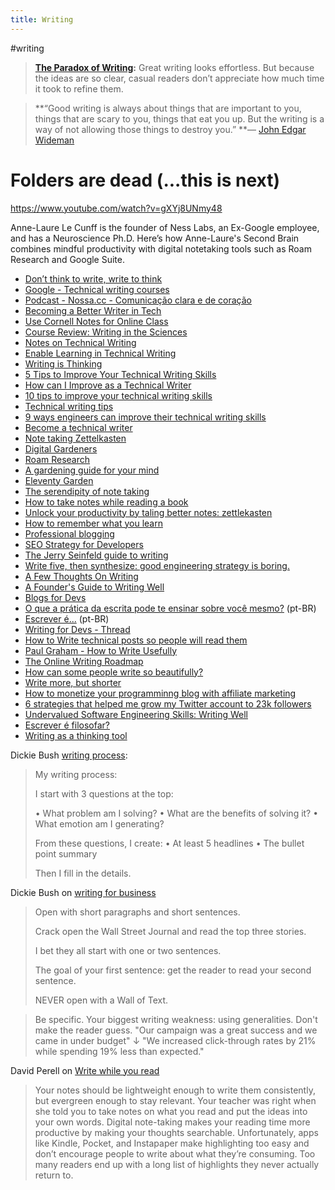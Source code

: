 ```yaml
---
title: Writing
---
```


 #writing

> **[The Paradox of Writing](https://perell.com/note/the-paradoxes-of-modern-life/):** Great writing looks  effortless. But because the ideas are so clear, casual readers don’t  appreciate how much time it took to refine them.

> **“Good writing is always about things that are important to you,  things that are scary to you, things that eat you up. But the writing is a way of not allowing those things to destroy you.”
> **— [John Edgar Wideman](https://click.fourhourmail.com/p9u0l6v9mlh9hvloprir/p8heh9h9rxkzoouq/aHR0cHM6Ly9lbi53aWtpcGVkaWEub3JnL3dpa2kvSm9obl9FZGdhcl9XaWRlbWFu)





# Folders are dead (...this is next)

https://www.youtube.com/watch?v=gXYj8UNmy48

Anne-Laure Le Cunff is the founder of Ness Labs, an Ex-Google employee, and has a Neuroscience Ph.D. Here’s how Anne-Laure's Second Brain combines mindful productivity with digital notetaking tools such as Roam Research and Google Suite.



- [Don’t think to write, write to think](https://herbertlui.net/dont-think-to-write-write-to-think/)
- [Google - Technical writing courses](https://developers.google.com/tech-writing/overview)
- [Podcast - Nossa.cc - Comunicação clara e de coração](https://podcasts.google.com/feed/aHR0cHM6Ly9hbmNob3IuZm0vcy82ZGMwMzFjOC9wb2RjYXN0L3Jzcw/episode/NjY4MjAzNmQtODk1Yi00OGNhLTkyZmUtMzk2YWU4YWZkMTll?ep=14)
- [Becoming a Better Writer in Tech](https://blog.pragmaticengineer.com/becoming-a-better-writer-in-tech/)
- [Use Cornell Notes for Online Class](https://mkaz.blog/misc/use-cornell-notes-for-online-class/)
- [Course Review: Writing in the Sciences](https://mkaz.blog/misc/course-review-writing-in-the-sciences/)
- [Notes on Technical Writing](https://mkaz.blog/misc/notes-on-technical-writing/)
- [Enable Learning in Technical Writing](https://mkaz.blog/misc/enable-learning-in-technical-writing/)
- [Writing is Thinking](https://alistapart.com/article/writing-is-thinking/)
- [5 Tips to Improve Your Technical Writing Skills](https://community.articulate.com/articles/5-tips-to-improve-your-technical-writing-skills)
- [How can I Improve as a Technical Writer](https://medium.com/technical-writing-is-easy/how-can-i-improve-as-a-technical-writer-999810e7b8fc)
- [10 tips to improve your technical writing skills](https://alltogether.swe.org/2019/10/10-tips-to-improve-your-technical-writing-skills/)
- [Technical writing tips](https://thebestschools.org/magazine/technical-writing-tips/)
- [9 ways engineers can improve their technical writing skills](https://interestingengineering.com/9-ways-engineers-can-improve-their-technical-writing-skills)
- [Become a technical writer](https://www.instructionalsolutions.com/blog/become-a-technical-writer)
- [Note taking Zettelkasten](https://eugeneyan.com/writing/note-taking-zettelkasten/)
- [Digital Gardeners](https://nesslabs.com/digital-gardeners)
- [Roam Research](https://nesslabs.com/roam-research)
- [A gardening guide for your mind](https://www.mentalnodes.com/a-gardening-guide-for-your-mind)
- [Eleventy Garden](https://github.com/binyamin/eleventy-garden)
- [The serendipity of note taking](https://www.perell.com/tweetstorms/the-serendipity-of-note-taking)
- [How to take notes while reading a book](https://nesslabs.com/how-to-take-notes-while-reading-a-book)
- [Unlock your productivity by taling better notes: zettlekasten](https://pragmaticlead.com/posts/unlock-your-productivity-by-taling-better-notes-zettlekasten)
- [How to remember what you learn](https://vasilishynkarenka.com/learning/)
- [Professional blogging](https://andrewchen.co/professional-blogging/)
- [SEO Strategy for Developers](https://simpleprogrammer.com/seo-strategy-for-developers/)
- [The Jerry Seinfeld guide to writing](https://perell.com/note/the-jerry-seinfeld-guide-to-writing/)
- [Write five, then synthesize: good engineering strategy is boring.](https://lethain.com/good-engineering-strategy-is-boring/)
- [A Few Thoughts On Writing](https://www.collaborativefund.com/blog/writing/)
- [A Founder's Guide to Writing Well](https://firstround.com/review/a-founders-guide-to-writing-well/)
- [Blogs for Devs](https://stitcher.io/blogs-for-devs/01-intro)
- [O que a prática da escrita pode te ensinar sobre você mesmo?](https://papodehomem.com.br/o-que-a-pratica-da-escrita-pode-te-ensinar-sobre-voce-mesmo/) (pt-BR)
- [Escrever é...](https://papodehomem.com.br/escrever/) (pt-BR)
- [Writing for Devs - Thread](https://twitter.com/GergelyOrosz/status/1353661833236926470)
- [How to Write technical posts so people will read them](https://reasonablypolymorphic.com/blog/writing-technical-posts/)
- [Paul Graham - How to Write Usefully](http://paulgraham.com/useful.html)
- [The Online Writing Roadmap](https://perell.com/essay/my-writing-syllabus/)
- [How can some people write so beautifully?](https://twitter.com/Julian/status/1362498050627887108)
- [Write more, but shorter](https://blog.kewah.com/2021/write-more-but-shorter/)
- [How to monetize your programminng blog with affiliate marketing](https://simpleprogrammer.com/monetize-programming-blog-affiliate-marketing/)
- [6 strategies that helped me grow my Twitter account to 23k followers](https://twitter.com/sunilc_/status/1403593531478843394)
- [Undervalued Software Engineering Skills: Writing Well](https://blog.pragmaticengineer.com/on-writing-well/)
- [Escrever é filosofar?](https://www.youtube.com/watch?v=IRVZpMhW9oA&list=PLZ32vwNKuhA5-RNPMLZ6rKwrxqZoxtT4d&index=16)
- [Writing as a thinking tool](https://nesslabs.com/writing-thinking-tool)



Dickie Bush [writing process](https://twitter.com/dickiebush/status/1489236776547979272):

> My writing process:
>
> I start with 3 questions at the top:
>
> • What problem am I solving?
> • What are the benefits of solving it?
> • What emotion am I generating?
>
> From these questions, I create:
> • At least 5 headlines
> • The bullet point summary
>
> Then I fill in the details.



Dickie Bush on [writing for business](https://twitter.com/dickiebush/status/1402061441583259649)

> Open with short paragraphs and short sentences. 
>
> Crack open the Wall Street Journal and read the top three stories. 
>
> I bet they all start with one or two sentences.  
>
> The goal of your first sentence: get the reader to read your second sentence. 
>
> NEVER open with a Wall of Text.

> Be specific. Your biggest writing weakness: using generalities. Don't make the reader guess. "Our campaign was a great success and we came in under budget"  ↓ "We increased click-through rates by 21% while spending 19% less than expected."



David Perell on [Write while you read](https://perell.com/note/write-while-you-read/)

> Your notes should be lightweight enough to write them consistently, but  evergreen enough to stay relevant. Your teacher was right when she told  you to take notes on what you read and put the ideas into your own  words. Digital note-taking makes your reading time more productive by  making your thoughts searchable. Unfortunately, apps like Kindle,  Pocket, and Instapaper make highlighting too easy and don’t encourage  people to write about what they’re consuming. Too many readers end up  with a long list of highlights they never actually return to. 